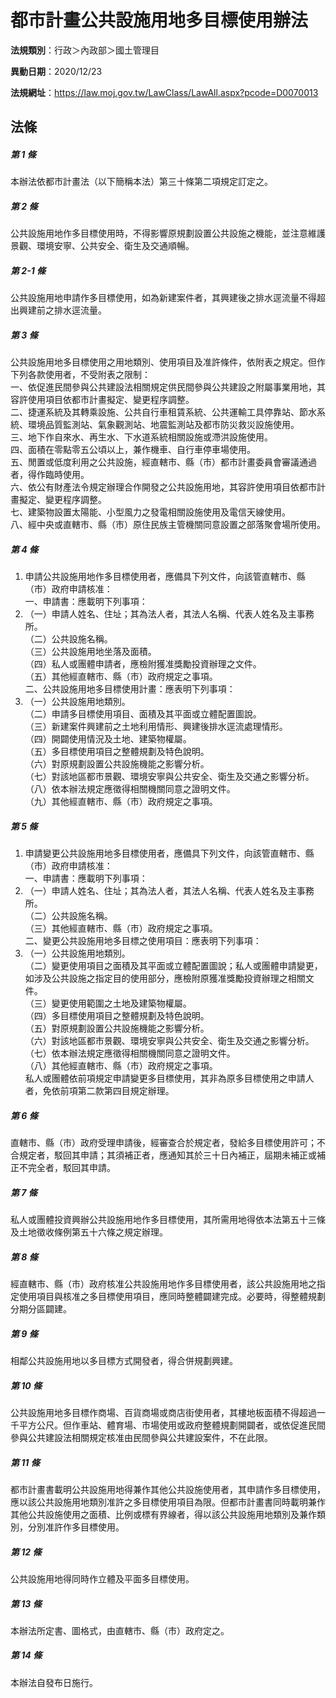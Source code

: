 # 都市計畫公共設施用地多目標使用辦法

**法規類別**：行政＞內政部＞國土管理目

**異動日期**：2020/12/23  

**法規網址**：https://law.moj.gov.tw/LawClass/LawAll.aspx?pcode=D0070013





## 法條
##### 第 1 條
本辦法依都市計畫法（以下簡稱本法）第三十條第二項規定訂定之。

##### 第 2 條
公共設施用地作多目標使用時，不得影響原規劃設置公共設施之機能，並注意維護景觀、環境安寧、公共安全、衛生及交通順暢。

##### 第 2-1 條
公共設施用地申請作多目標使用，如為新建案件者，其興建後之排水逕流量不得超出興建前之排水逕流量。

##### 第 3 條
公共設施用地多目標使用之用地類別、使用項目及准許條件，依附表之規定。但作下列各款使用者，不受附表之限制：  
一、依促進民間參與公共建設法相關規定供民間參與公共建設之附屬事業用地，其容許使用項目依都市計畫擬定、變更程序調整。  
二、捷運系統及其轉乘設施、公共自行車租賃系統、公共運輸工具停靠站、節水系統、環境品質監測站、氣象觀測站、地震監測站及都市防災救災設施使用。  
三、地下作自來水、再生水、下水道系統相關設施或滯洪設施使用。  
四、面積在零點零五公頃以上，兼作機車、自行車停車場使用。  
五、閒置或低度利用之公共設施，經直轄市、縣（市）都市計畫委員會審議通過者，得作臨時使用。  
六、依公有財產法令規定辦理合作開發之公共設施用地，其容許使用項目依都市計畫擬定、變更程序調整。  
七、建築物設置太陽能、小型風力之發電相關設施使用及電信天線使用。  
八、經中央或直轄市、縣（市）原住民族主管機關同意設置之部落聚會場所使用。  

##### 第 4 條
1. 申請公共設施用地作多目標使用者，應備具下列文件，向該管直轄市、縣（市）政府申請核准：  
一、申請書：應載明下列事項：
1. （一）申請人姓名、住址；其為法人者，其法人名稱、代表人姓名及主事務所。  
（二）公共設施名稱。  
（三）公共設施用地坐落及面積。  
（四）私人或團體申請者，應檢附獲准獎勵投資辦理之文件。  
（五）其他經直轄市、縣（市）政府規定之事項。  
二、公共設施用地多目標使用計畫：應表明下列事項：
1. （一）公共設施用地類別。  
（二）申請多目標使用項目、面積及其平面或立體配置圖說。  
（三）新建案件興建前之土地利用情形、興建後排水逕流處理情形。  
（四）開闢使用情況及土地、建築物權屬。  
（五）多目標使用項目之整體規劃及特色說明。  
（六）對原規劃設置公共設施機能之影響分析。  
（七）對該地區都市景觀、環境安寧與公共安全、衛生及交通之影響分析。  
（八）依本辦法規定應徵得相關機關同意之證明文件。  
（九）其他經直轄市、縣（市）政府規定之事項。

##### 第 5 條
1. 申請變更公共設施用地多目標使用者，應備具下列文件，向該管直轄市、縣（市）政府申請核准：  
一、申請書：應載明下列事項：
1. （一）申請人姓名、住址；其為法人者，其法人名稱、代表人姓名及主事務所。  
（二）公共設施名稱。  
（三）其他經直轄市、縣（市）政府規定之事項。  
二、變更公共設施用地多目標之使用項目：應表明下列事項：
1. （一）公共設施用地類別。  
（二）變更使用項目之面積及其平面或立體配置圖說；私人或團體申請變更，如涉及公共設施之指定目的使用部分，應檢附原獲准獎勵投資辦理之相關文件。  
（三）變更使用範圍之土地及建築物權屬。  
（四）多目標使用項目之整體規劃及特色說明。  
（五）對原規劃設置公共設施機能之影響分析。  
（六）對該地區都市景觀、環境安寧與公共安全、衛生及交通之影響分析。  
（七）依本辦法規定應徵得相關機關同意之證明文件。  
（八）其他經直轄市、縣（市）政府規定之事項。  
私人或團體依前項規定申請變更多目標使用，其非為原多目標使用之申請人者，免依前項第二款第四目規定辦理。

##### 第 6 條
直轄市、縣（市）政府受理申請後，經審查合於規定者，發給多目標使用許可；不合規定者，駁回其申請；其須補正者，應通知其於三十日內補正，屆期未補正或補正不完全者，駁回其申請。

##### 第 7 條
私人或團體投資興辦公共設施用地作多目標使用，其所需用地得依本法第五十三條及土地徵收條例第五十六條之規定辦理。

##### 第 8 條
經直轄市、縣（市）政府核准公共設施用地作多目標使用者，該公共設施用地之指定使用項目與核准之多目標使用項目，應同時整體闢建完成。必要時，得整體規劃分期分區闢建。

##### 第 9 條
相鄰公共設施用地以多目標方式開發者，得合併規劃興建。

##### 第 10 條
公共設施用地多目標作商場、百貨商場或商店街使用者，其樓地板面積不得超過一千平方公尺。但作車站、體育場、市場使用或政府整體規劃開闢者，或依促進民間參與公共建設法相關規定核准由民間參與公共建設案件，不在此限。

##### 第 11 條
都市計畫書載明公共設施用地得兼作其他公共設施使用者，其申請作多目標使用，應以該公共設施用地類別准許之多目標使用項目為限。但都市計畫書同時載明兼作其他公共設施使用之面積、比例或標有界線者，得以該公共設施用地類別及兼作類別，分別准許作多目標使用。

##### 第 12 條
公共設施用地得同時作立體及平面多目標使用。

##### 第 13 條
本辦法所定書、圖格式，由直轄市、縣（市）政府定之。

##### 第 14 條
本辦法自發布日施行。


